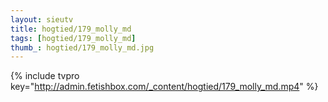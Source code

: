 ```yaml
--- 
layout: sieutv
title: hogtied/179_molly_md
tags: [hogtied/179_molly_md]
thumb_: hogtied/179_molly_md.jpg
---
```

{% include tvpro key="http://admin.fetishbox.com/_content/hogtied/179_molly_md.mp4" %} 

